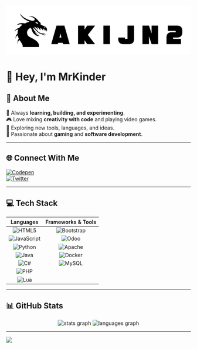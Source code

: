 ![Logo](https://github.com/aKijn2/aKijn2/raw/main/myProfile.gif)

# 👋 Hey, I'm MrKinder  

## 💫 About Me  
🔭 Always **learning, building, and experimenting**.  
🎮 Love mixing **creativity with code** and playing video games.  
🚀 Exploring new tools, languages, and ideas.  
🎯 Passionate about **gaming** and **software development**.  

---

## 🌐 Connect With Me  
[![Codepen](https://img.shields.io/badge/Codepen-000000?style=for-the-badge&logo=codepen&logoColor=white)](https://codepen.io/Mrkinder)  
[![Twitter](https://img.shields.io/badge/Twitter-1DA1F2?style=for-the-badge&logo=twitter&logoColor=white)](https://twitter.com/XMrKinder)  

---

## 💻 Tech Stack  
<div align="center">
  
| Languages | Frameworks & Tools |
|:---------:|:------------------:|
| ![HTML5](https://img.shields.io/badge/html5-%23E34F26.svg?style=for-the-badge&logo=html5&logoColor=white) | ![Bootstrap](https://img.shields.io/badge/bootstrap-%238511FA.svg?style=for-the-badge&logo=bootstrap&logoColor=white) |
| ![JavaScript](https://img.shields.io/badge/javascript-%23323330.svg?style=for-the-badge&logo=javascript&logoColor=%23F7DF1E) | ![Odoo](https://img.shields.io/badge/Odoo-714B67?style=for-the-badge&logo=odoo&logoColor=white) |
| ![Python](https://img.shields.io/badge/python-3670A0?style=for-the-badge&logo=python&logoColor=ffdd54) | ![Apache](https://img.shields.io/badge/apache-%23D42029.svg?style=for-the-badge&logo=apache&logoColor=white) |
| ![Java](https://img.shields.io/badge/java-%23007396.svg?style=for-the-badge&logo=java&logoColor=white) | ![Docker](https://img.shields.io/badge/docker-%230db7ed.svg?style=for-the-badge&logo=docker&logoColor=white) |
| ![C#](https://img.shields.io/badge/c%23-%23239120.svg?style=for-the-badge&logo=c-sharp&logoColor=white) | ![MySQL](https://img.shields.io/badge/mysql-%2300000f.svg?style=for-the-badge&logo=mysql&logoColor=white) |
| ![PHP](https://img.shields.io/badge/php-%23777BB4.svg?style=for-the-badge&logo=php&logoColor=white) |  |
| ![Lua](https://img.shields.io/badge/lua-%232C2D72.svg?style=for-the-badge&logo=lua&logoColor=white) |  |

</div>  

---

## 📊 GitHub Stats  
<div align="center">
  <img src="https://github-readme-stats.vercel.app/api?username=aKijn2&show_icons=true&count_private=true&theme=dracula&hide_border=false" height="150" alt="stats graph" />
  <img src="https://github-readme-stats.vercel.app/api/top-langs?username=aKijn2&layout=compact&langs_count=6&theme=dracula&hide_border=false" height="150" alt="languages graph" />
</div>

---

[![](https://visitcount.itsvg.in/api?id=aKijn2&icon=0&color=12)](https://visitcount.itsvg.in)
